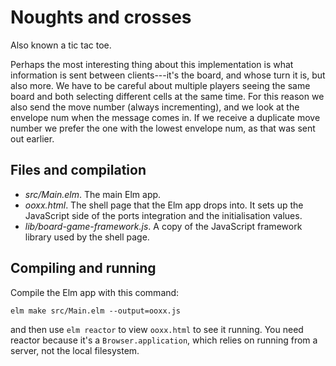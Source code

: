 # Noughts and crosses

Also known a tic tac toe.

Perhaps the most interesting thing about this implementation is what
information is sent between clients---it's the board, and whose turn it
is, but also more.
We have to be careful about multiple players seeing the same board and both
selecting different cells at the same time. For this reason we also send
the move number (always incrementing),
and we look at the envelope num when the message comes in.
If we receive a duplicate move number we prefer the one with the lowest
envelope num, as that was sent out earlier.

## Files and compilation

* *src/Main.elm*. The main Elm app.
* *ooxx.html*. The shell page that the Elm app drops
  into. It sets up the JavaScript side of the ports integration and
  the initialisation values.
* *lib/board-game-framework.js*. A copy of the JavaScript framework library
  used by the shell page.

## Compiling and running

Compile the Elm app with this command:

```
elm make src/Main.elm --output=ooxx.js
```

and then use `elm reactor` to view `ooxx.html` to see it running.
You need reactor because it's a `Browser.application`,
which relies on running from a server, not the local filesystem.
